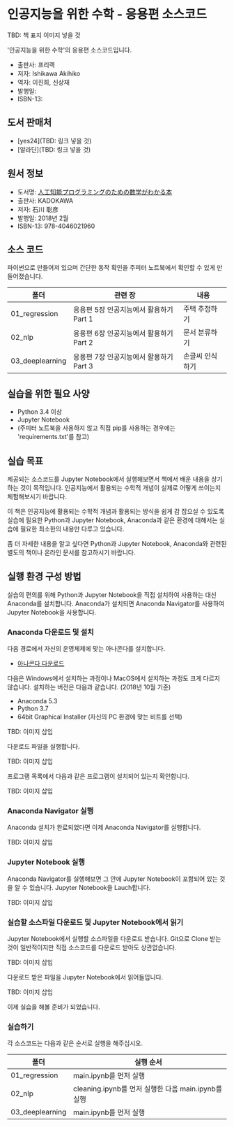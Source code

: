 
# 인공지능을 위한 수학 - 응용편 소스코드

TBD: 책 표지 이미지 넣을 것

'인공지능을 위한 수학'의 응용편 소스코드입니다.
* 출판사: 프리렉
* 저자: Ishikawa Akihiko
* 역자: 이진희, 신상재
* 발행일: 
* ISBN-13:


## 도서 판매처
* [yes24](TBD: 링크 넣을 것)
* [알라딘](TBD: 링크 넣을 것)


## 원서 정보
* 도서명: [人工知能プログラミングのための数学がわかる本](https://www.amazon.co.jp/dp/4046021969/)
* 출판사: KADOKAWA
* 저자: 石川 聡彦
* 발행일: 2018년 2월
* ISBN-13: 978-4046021960


## 소스 코드 
파이썬으로 만들어져 있으며 간단한 동작 확인을 주피터 노트북에서 확인할 수 있게 만들어졌습니다.

폴더 | 관련 장 | 내용
-- | -- | --
01_regression | 응용편 5장 인공지능에서 활용하기 Part 1 | 주택 추정하기
02_nlp | 응용편 6장 인공지능에서 활용하기 Part 2 | 문서 분류하기
03_deeplearning | 응용편 7장 인공지능에서 활용하기 Part 3 | 손글씨 인식하기


## 실습을 위한 필요 사양
- Python 3.4 이상
- Jupyter Notebook
- (주피터 노트북을 사용하지 않고 직접 pip를 사용하는 경우에는 'requirements.txt'를 참고)


## 실습 목표

제공되는 소스코드를 Jupyter Notebook에서 실행해보면서 책에서 배운 내용을 상기하는 것이 목적입니다.
인공지능에서 활용되는 수학적 개념이 실제로 어떻게 쓰이는지 체험해보시기 바랍니다.

이 책은 인공지능에 활용되는 수학적 개념과 활용되는 방식을 쉽게 감 잡으실 수 있도록 
실습에 필요한 Python과 Jupyter Notebook, Anaconda과 같은 환경에 대해서는 
실습에 필요한 최소한의 내용만 다루고 있습니다.

좀 더 자세한 내용을 알고 싶다면 Python과 Jupyter Notebook, Anaconda와 관련된 
별도의 책이나 온라인 문서를 참고하시기 바랍니다. 




## 실행 환경 구성 방법

실습의 편의를 위해 Python과 Jupyter Notebook을 직접 설치하여 사용하는 대신 Anaconda를 설치합니다.
Anaconda가 설치되면 Anaconda Navigator를 사용하여 Jupyter Notebook을 사용합니다.

### Anaconda 다운로드 및 설치

다음 경로에서 자신의 운영체제에 맞는 아나콘다를 설치합니다.

* [아나콘다 다운로드](https://www.anaconda.com/download/)

다음은 Windows에서 설치하는 과정이나 MacOS에서 설치하는 과정도 크게 다르지 않습니다.
설치하는 버전은 다음과 같습니다. (2018년 10월 기준)

* Anaconda 5.3
* Python 3.7
* 64bit Graphical Installer (자신의 PC 환경에 맞는 비트를 선택)

TBD: 이미지 삽입

다운로드 파일을 실행합니다.

TBD: 이미지 삽입

프로그램 목록에서 다음과 같은 프로그램이 설치되어 있는지 확인합니다. 

TBD: 이미지 삽입

### Anaconda Navigator 실행

Anaconda 설치가 완료되었다면 이제 Anaconda Navigator를 실행합니다.

TBD: 이미지 삽입


### Jupyter Notebook 실행

Anaconda Navigator를 실행해보면 그 안에 Jupyter Notebook이 포함되어 있는 것을 알 수 있습니다.
Jupyter Notebook을 Lauch합니다.

TBD: 이미지 삽입


### 실습할 소스파일 다운로드 및 Jupyter Notebook에서 읽기

Jupyter Notebook에서 실행할 소스파일을 다운로드 받습니다. 
Git으로 Clone 받는 것이 일반적이지만 직접 소스코드를 다운로드 받아도 상관없습니다.

TBD: 이미지 삽입

다운로드 받은 파일을 Jupyter Notebook에서 읽어들입니다.

TBD: 이미지 삽입

이제 실습을 해볼 준비가 되었습니다.

### 실습하기

각 소스코드는 다음과 같은 순서로 실행을 해주십시오. 

폴더 | 실행 순서
-- | -- 
01_regression | main.ipynb를 먼저 실행
02_nlp | cleaning.ipynb를 먼저 실행한 다음 main.ipynb를 실행
03_deeplearning | main.ipynb를 먼저 실행


